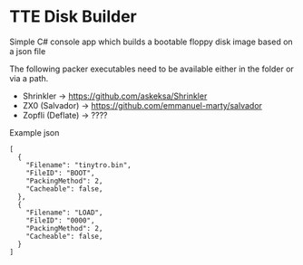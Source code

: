 # TTE Disk Builder

Simple C# console app which builds a bootable floppy disk image based on a json file

The following packer executables need to be available either in the folder or via a path.

* Shrinkler -> https://github.com/askeksa/Shrinkler
* ZX0 (Salvador) -> https://github.com/emmanuel-marty/salvador
* Zopfli (Deflate) -> ????

Example json

```
[
  {
    "Filename": "tinytro.bin",
    "FileID": "BOOT",
    "PackingMethod": 2,
    "Cacheable": false,
  },
  {
    "Filename": "LOAD",
    "FileID": "0000",
    "PackingMethod": 2,
    "Cacheable": false,
  }
]
```
